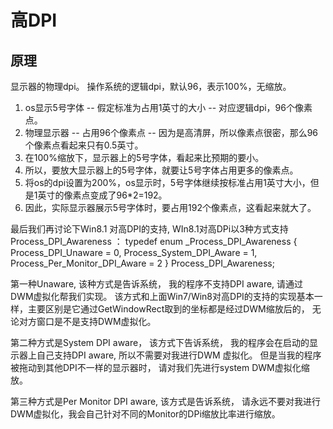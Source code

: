 # 高DPI
## 原理
显示器的物理dpi。
操作系统的逻辑dpi，默认96，表示100%，无缩放。

1. os显示5号字体 -- 假定标准为占用1英寸的大小 -- 对应逻辑dpi，96个像素点。
2. 物理显示器 -- 占用96个像素点 -- 因为是高清屏，所以像素点很密，那么96个像素点看起来只有0.5英寸。
3. 在100%缩放下，显示器上的5号字体，看起来比预期的要小。
4. 所以，要放大显示器上的5号字体，就要让5号字体占用更多的像素点。
5. 将os的dpi设置为200%，os显示时，5号字体继续按标准占用1英寸大小，但是1英寸的像素点变成了96*2=192。
6. 因此，实际显示器展示5号字体时，要占用192个像素点，这看起来就大了。

最后我们再讨论下Win8.1 对高DPI的支持, WIn8.1对高DPi以3种方式支持  Process_DPI_Awareness ： 
typedef enum _Process_DPI_Awareness { 
  Process_DPI_Unaware            = 0,
  Process_System_DPI_Aware       = 1,
  Process_Per_Monitor_DPI_Aware  = 2
} Process_DPI_Awareness;

第一种Unaware, 该种方式是告诉系统， 我的程序不支持DPI aware, 请通过DWM虚拟化帮我们实现。 该方式和上面Win7/Win8对高DPI的支持的实现基本一样，主要区别是它通过GetWindowRect取到的坐标都是经过DWM缩放后的， 无论对方窗口是不是支持DWM虚拟化。

第二种方式是System DPI aware， 该方式下告诉系统， 我的程序会在启动的显示器上自己支持DPI aware, 所以不需要对我进行DWM 虚拟化。 但是当我的程序被拖动到其他DPI不一样的显示器时， 请对我们先进行system DWM虚拟化缩放。

第三种方式是Per Monitor DPI aware, 该方式是告诉系统， 请永远不要对我进行DWM虚拟化，我会自己针对不同的Monitor的DPi缩放比率进行缩放。